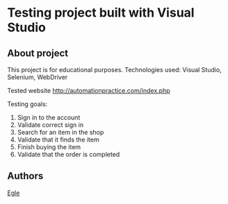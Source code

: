 # Testing project built with Visual Studio

## About project

This project is for educational purposes. Technologies used: Visual Studio, Selenium, WebDriver

Tested website http://automationpractice.com/index.php

Testing goals:
1. Sign in to the account
2. Validate correct sign in
3. Search for an item in the shop
4. Validate that it finds the item
5. Finish buying the item
6. Validate that the order is completed

## Authors

[Egle](https://github.com/EgleJuske/)
